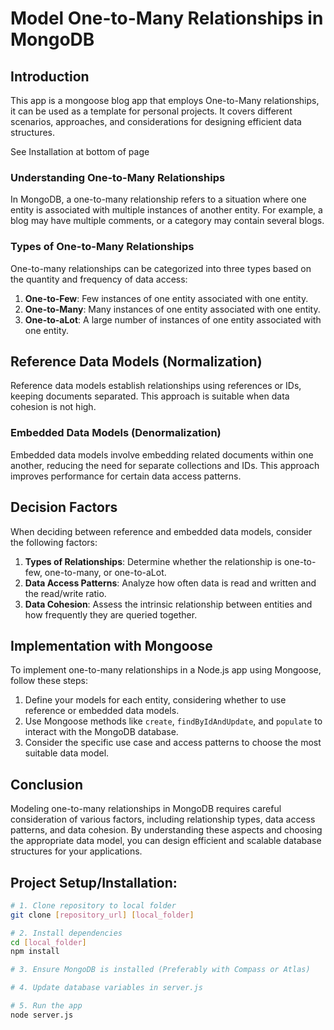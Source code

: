 # Model One-to-Many Relationships in MongoDB

## Introduction

This app is a mongoose blog app that employs One-to-Many relationships, it can be used as a template for personal projects. It covers different scenarios, approaches, and considerations for designing efficient data structures.

See Installation at bottom of page

### Understanding One-to-Many Relationships

In MongoDB, a one-to-many relationship refers to a situation where one entity is associated with multiple instances of another entity. For example, a blog may have multiple comments, or a category may contain several blogs.

### Types of One-to-Many Relationships

One-to-many relationships can be categorized into three types based on the quantity and frequency of data access:

1. **One-to-Few**: Few instances of one entity associated with one entity.
2. **One-to-Many**: Many instances of one entity associated with one entity.
3. **One-to-aLot**: A large number of instances of one entity associated with one entity.

## Reference Data Models (Normalization)

Reference data models establish relationships using references or IDs, keeping documents separated. This approach is suitable when data cohesion is not high.

### Embedded Data Models (Denormalization)

Embedded data models involve embedding related documents within one another, reducing the need for separate collections and IDs. This approach improves performance for certain data access patterns.

## Decision Factors

When deciding between reference and embedded data models, consider the following factors:

1. **Types of Relationships**: Determine whether the relationship is one-to-few, one-to-many, or one-to-aLot.
2. **Data Access Patterns**: Analyze how often data is read and written and the read/write ratio.
3. **Data Cohesion**: Assess the intrinsic relationship between entities and how frequently they are queried together.

## Implementation with Mongoose

To implement one-to-many relationships in a Node.js app using Mongoose, follow these steps:

1. Define your models for each entity, considering whether to use reference or embedded data models.
2. Use Mongoose methods like `create`, `findByIdAndUpdate`, and `populate` to interact with the MongoDB database.
3. Consider the specific use case and access patterns to choose the most suitable data model.

## Conclusion

Modeling one-to-many relationships in MongoDB requires careful consideration of various factors, including relationship types, data access patterns, and data cohesion. By understanding these aspects and choosing the appropriate data model, you can design efficient and scalable database structures for your applications.

## Project Setup/Installation:

```bash
# 1. Clone repository to local folder
git clone [repository_url] [local_folder]

# 2. Install dependencies
cd [local_folder]
npm install

# 3. Ensure MongoDB is installed (Preferably with Compass or Atlas)

# 4. Update database variables in server.js

# 5. Run the app
node server.js
